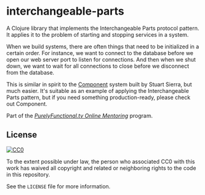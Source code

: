 # interchangeable-parts

A Clojure library that implements the Interchangeable Parts protocol
pattern. It applies it to the problem of starting and stopping
services in a system.

When we build systems, there are often things that need to be
initialized in a certain order. For instance, we want to connect to
the database before we open our web server port to listen for
connections. And then when we shut down, we want to wait for all
connections to close before we disconnect from the database.

This is similar in spirit to the [Component] system built by Stuart
Sierra, but much easier. It's suitable as an example of applying the
Interchangeable Parts pattern, but if you need something
production-ready, please check out Component.

[Component]: https://github.com/stuartsierra/component

Part of the [*PurelyFunctional.tv Online Mentoring*][ment] program.

[ment]: http://www.purelyfunctional.tv/mentoring

## License

[![CC0](http://i.creativecommons.org/p/zero/1.0/88x31.png)](http://creativecommons.org/publicdomain/zero/1.0/)

To the extent possible under law, the person who associated CC0 with
this work has waived all copyright and related or neighboring rights
to the code in this repository.

See the `LICENSE` file for more information.
